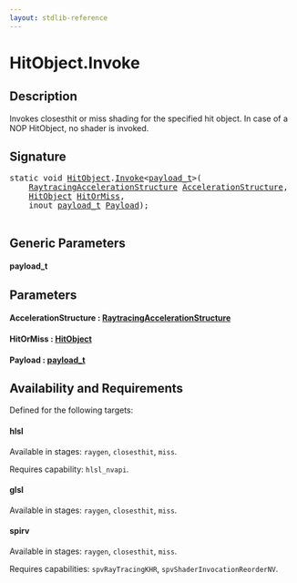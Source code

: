 ```yaml
---
layout: stdlib-reference
---
```


# HitObject\.Invoke

## Description

Invokes closesthit or miss shading for the specified hit object. In case of a NOP HitObject, no
shader is invoked.




## Signature 

<pre>
<span class='code_keyword'>static</span> <span class="code_keyword">void</span> <a href="index.html" class="code_type">HitObject</a>.<a href="invoke-0.html">Invoke</a>&lt;<a href="invoke-0.html#typeparam-payload_t" class="code_type">payload_t</a>&gt;(
    <a href="../raytracingaccelerationstructure-0am/index.html" class="code_type">RaytracingAccelerationStructure</a> <a href="invoke-0.html#decl-AccelerationStructure" class="code_param">AccelerationStructure</a>,
    <a href="index.html" class="code_type">HitObject</a> <a href="invoke-0.html#decl-HitOrMiss" class="code_param">HitOrMiss</a>,
    <span class="code_keyword">inout</span> <a href="invoke-0.html#typeparam-payload_t" class="code_type">payload_t</a> <a href="invoke-0.html#decl-Payload" class="code_param">Payload</a>);

</pre>

## Generic Parameters

####  <a id="typeparam-payload_t"></a>payload\_t

## Parameters

####  <a id="decl-AccelerationStructure"></a>AccelerationStructure  : [RaytracingAccelerationStructure](../raytracingaccelerationstructure-0am/index.html)
####  <a id="decl-HitOrMiss"></a>HitOrMiss  : [HitObject](index.html)
####  <a id="decl-Payload"></a>Payload  : [payload\_t](invoke-0.html#typeparam-payload_t)

## Availability and Requirements

Defined for the following targets:

#### hlsl
Available in stages: `raygen`, `closesthit`, `miss`.

Requires capability: `hlsl_nvapi`.
#### glsl
Available in stages: `raygen`, `closesthit`, `miss`.

#### spirv
Available in stages: `raygen`, `closesthit`, `miss`.

Requires capabilities: `spvRayTracingKHR`, `spvShaderInvocationReorderNV`.


